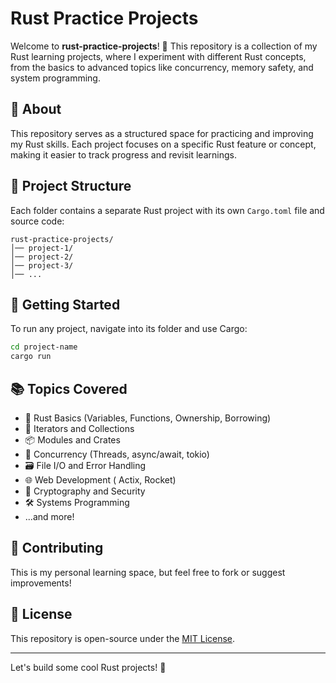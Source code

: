 # Rust Practice Projects

Welcome to **rust-practice-projects**! 🚀 This repository is a collection of my Rust learning projects, where I experiment with different Rust concepts, from the basics to advanced topics like concurrency, memory safety, and system programming.

## 📌 About
This repository serves as a structured space for practicing and improving my Rust skills. Each project focuses on a specific Rust feature or concept, making it easier to track progress and revisit learnings.

## 📂 Project Structure
Each folder contains a separate Rust project with its own `Cargo.toml` file and source code:
```
rust-practice-projects/
│── project-1/  
│── project-2/ 
│── project-3/ 
│── ...
```

## 🚀 Getting Started
To run any project, navigate into its folder and use Cargo:
```sh
cd project-name
cargo run
```

## 📚 Topics Covered
- 🦀 Rust Basics (Variables, Functions, Ownership, Borrowing)
- 🔄 Iterators and Collections
- 📦 Modules and Crates
- 🧵 Concurrency (Threads, async/await, tokio)
- 🗃️ File I/O and Error Handling
- 🌐 Web Development ( Actix, Rocket)
- 🔐 Cryptography and Security
- 🛠️ Systems Programming
- ...and more!

## 🤝 Contributing
This is my personal learning space, but feel free to fork or suggest improvements!

## 📜 License
This repository is open-source under the [MIT License](LICENSE).

---
Let's build some cool Rust projects! 🚀
